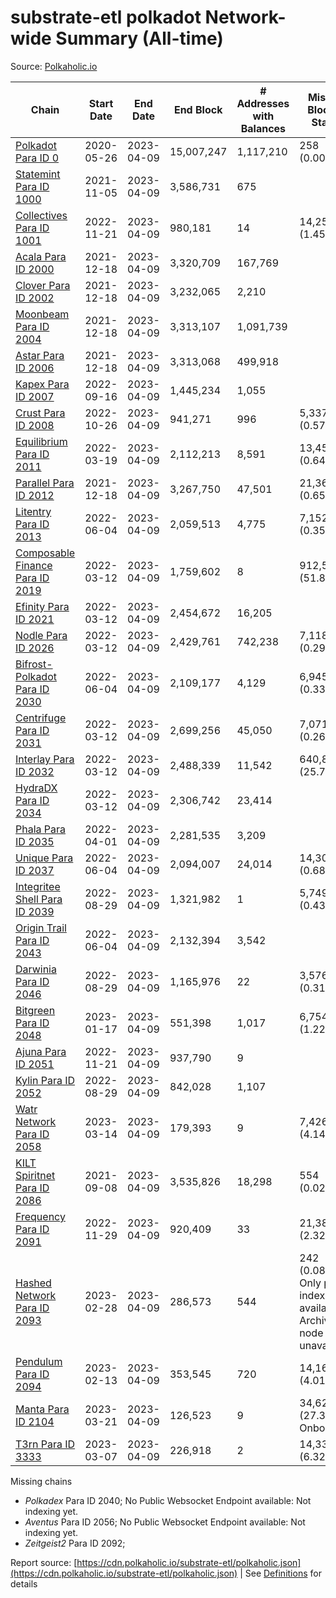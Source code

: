 # substrate-etl polkadot Network-wide Summary (All-time)

Source: [Polkaholic.io](https://polkaholic.io)


| Chain            | Start Date | End Date | End Block | # Addresses with Balances | Missing Blocks / Status |
| ---------------- | ---------- | ---------| --------- | ------------------------- | ----------------------- |
| [Polkadot Para ID 0](/polkadot/0-polkadot) | 2020-05-26 | 2023-04-09 | 15,007,247 |  1,117,210 | 258 (0.00%)  |
| [Statemint Para ID 1000](/polkadot/1000-statemint) | 2021-11-05 | 2023-04-09 | 3,586,731 |  675 |    |
| [Collectives Para ID 1001](/polkadot/1001-collectives) | 2022-11-21 | 2023-04-09 | 980,181 |  14 | 14,253 (1.45%)  |
| [Acala Para ID 2000](/polkadot/2000-acala) | 2021-12-18 | 2023-04-09 | 3,320,709 |  167,769 |    |
| [Clover Para ID 2002](/polkadot/2002-clover) | 2021-12-18 | 2023-04-09 | 3,232,065 |  2,210 |    |
| [Moonbeam Para ID 2004](/polkadot/2004-moonbeam) | 2021-12-18 | 2023-04-09 | 3,313,107 |  1,091,739 |    |
| [Astar Para ID 2006](/polkadot/2006-astar) | 2021-12-18 | 2023-04-09 | 3,313,068 |  499,918 |    |
| [Kapex Para ID 2007](/polkadot/2007-kapex) | 2022-09-16 | 2023-04-09 | 1,445,234 |  1,055 |    |
| [Crust Para ID 2008](/polkadot/2008-crust) | 2022-10-26 | 2023-04-09 | 941,271 |  996 | 5,337 (0.57%)  |
| [Equilibrium Para ID 2011](/polkadot/2011-equilibrium) | 2022-03-19 | 2023-04-09 | 2,112,213 |  8,591 | 13,459 (0.64%)  |
| [Parallel Para ID 2012](/polkadot/2012-parallel) | 2021-12-18 | 2023-04-09 | 3,267,750 |  47,501 | 21,367 (0.65%)  |
| [Litentry Para ID 2013](/polkadot/2013-litentry) | 2022-06-04 | 2023-04-09 | 2,059,513 |  4,775 | 7,152 (0.35%)  |
| [Composable Finance Para ID 2019](/polkadot/2019-composable) | 2022-03-12 | 2023-04-09 | 1,759,602 |  8 | 912,531 (51.86%)  |
| [Efinity Para ID 2021](/polkadot/2021-efinity) | 2022-03-12 | 2023-04-09 | 2,454,672 |  16,205 |    |
| [Nodle Para ID 2026](/polkadot/2026-nodle) | 2022-03-12 | 2023-04-09 | 2,429,761 |  742,238 | 7,118 (0.29%)  |
| [Bifrost-Polkadot Para ID 2030](/polkadot/2030-bifrost-dot) | 2022-06-04 | 2023-04-09 | 2,109,177 |  4,129 | 6,945 (0.33%)  |
| [Centrifuge Para ID 2031](/polkadot/2031-centrifuge) | 2022-03-12 | 2023-04-09 | 2,699,256 |  45,050 | 7,071 (0.26%)  |
| [Interlay Para ID 2032](/polkadot/2032-interlay) | 2022-03-12 | 2023-04-09 | 2,488,339 |  11,542 | 640,874 (25.76%)  |
| [HydraDX Para ID 2034](/polkadot/2034-hydradx) | 2022-03-12 | 2023-04-09 | 2,306,742 |  23,414 |    |
| [Phala Para ID 2035](/polkadot/2035-phala) | 2022-04-01 | 2023-04-09 | 2,281,535 |  3,209 |    |
| [Unique Para ID 2037](/polkadot/2037-unique) | 2022-06-04 | 2023-04-09 | 2,094,007 |  24,014 | 14,301 (0.68%)  |
| [Integritee Shell Para ID 2039](/polkadot/2039-integritee-shell) | 2022-08-29 | 2023-04-09 | 1,321,982 |  1 | 5,749 (0.43%)  |
| [Origin Trail Para ID 2043](/polkadot/2043-origintrail) | 2022-06-04 | 2023-04-09 | 2,132,394 |  3,542 |    |
| [Darwinia Para ID 2046](/polkadot/2046-darwinia) | 2022-08-29 | 2023-04-09 | 1,165,976 |  22 | 3,576 (0.31%)  |
| [Bitgreen Para ID 2048](/polkadot/2048-bitgreen) | 2023-01-17 | 2023-04-09 | 551,398 |  1,017 | 6,754 (1.22%)  |
| [Ajuna Para ID 2051](/polkadot/2051-ajuna) | 2022-11-21 | 2023-04-09 | 937,790 |  9 |    |
| [Kylin Para ID 2052](/polkadot/2052-kylin) | 2022-08-29 | 2023-04-09 | 842,028 |  1,107 |    |
| [Watr Network Para ID 2058](/polkadot/2058-watr) | 2023-03-14 | 2023-04-09 | 179,393 |  9 | 7,426 (4.14%)  |
| [KILT Spiritnet Para ID 2086](/polkadot/2086-kilt) | 2021-09-08 | 2023-04-09 | 3,535,826 |  18,298 | 554 (0.02%)  |
| [Frequency Para ID 2091](/polkadot/2091-frequency) | 2022-11-29 | 2023-04-09 | 920,409 |  33 | 21,384 (2.32%)  |
| [Hashed Network Para ID 2093](/polkadot/2093-hashed) | 2023-02-28 | 2023-04-09 | 286,573 |  544 | 242 (0.08%) Only partial index available: Archive node unavailable |
| [Pendulum Para ID 2094](/polkadot/2094-pendulum) | 2023-02-13 | 2023-04-09 | 353,545 |  720 | 14,163 (4.01%)  |
| [Manta Para ID 2104](/polkadot/2104-manta) | 2023-03-21 | 2023-04-09 | 126,523 |  9 | 34,621 (27.36%) Onboarding |
| [T3rn Para ID 3333](/polkadot/3333-t3rn) | 2023-03-07 | 2023-04-09 | 226,918 |  2 | 14,331 (6.32%)  |

Missing chains


* *Polkadex* Para ID 2040; No Public Websocket Endpoint available: Not indexing yet.
* *Aventus* Para ID 2056; No Public Websocket Endpoint available: Not indexing yet.
* *Zeitgeist2* Para ID 2092; 

Report source: [https://cdn.polkaholic.io/substrate-etl/polkaholic.json](https://cdn.polkaholic.io/substrate-etl/polkaholic.json) | See [Definitions](/DEFINITIONS.md) for details
